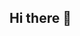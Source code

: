 ## Hi there 👋

<!--
**alpsalpha007/alpsalpha007** is a ✨ _special_ ✨ repository because its `README.md` (this file) appears on your GitHub profile.

Here are some ideas to get you started:

- 🔭 I’m currently working on 
- 🌱 I’m currently learning Omputer Sciences
- 👯 I’m looking to collaborate on a project inovlving data
- 🤔 I’m looking for help with getting more exposed in the coding aspect
- 💬 Ask me about anything
- 📫 How to reach me: my email kennethmpaunde@gmail.com
- 😄 Pronouns: He/Him
- ⚡ Fun fact: I'm into music
-->
